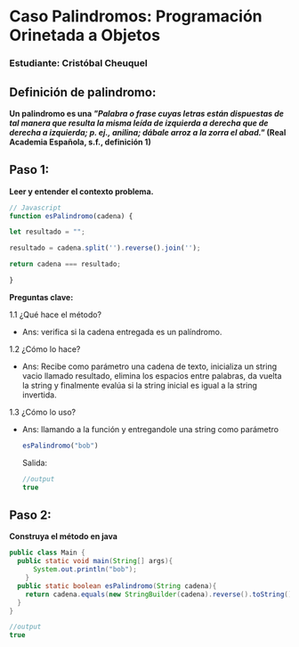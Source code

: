 # Caso Palindromos: Programación Orinetada a Objetos
### Estudiante: Cristóbal Cheuquel
## Definición de palindromo: 
__Un palindromo es una _"Palabra o frase cuyas letras están dispuestas de tal manera que resulta la misma leída de izquierda a derecha que de derecha a izquierda; p. ej., anilina; dábale arroz a la zorra el abad."_ (Real Academia Española, s.f., definición 1)__
## Paso 1:
__Leer y entender el contexto problema.__
``` js
// Javascript
function esPalindromo(cadena) {

let resultado = "";

resultado = cadena.split('').reverse().join('');

return cadena === resultado;

}
```
__Preguntas clave:__

1.1 ¿Qué hace el método? 

- Ans: verifica si la cadena entregada es un palíndromo.

1.2 ¿Cómo lo hace?

- Ans: Recibe como parámetro una cadena de texto, inicializa un string vacio llamado resultado, elimina los espacios entre palabras, da vuelta la string y finalmente evalúa si la string inicial es igual a la string invertida.

1.3 ¿Cómo lo uso?
- Ans: llamando a la función y entregandole una string como parámetro
  ```js
  esPalindromo("bob")
  ```
  Salida:
  ```js
  //output
  true
  ```
## Paso 2:
__Construya el método en java__
```java
public class Main {
  public static void main(String[] args){
      System.out.println("bob");
    }
  public static boolean esPalindromo(String cadena){
    return cadena.equals(new StringBuilder(cadena).reverse().toString());
  }
}
```
```java
//output
true
```
